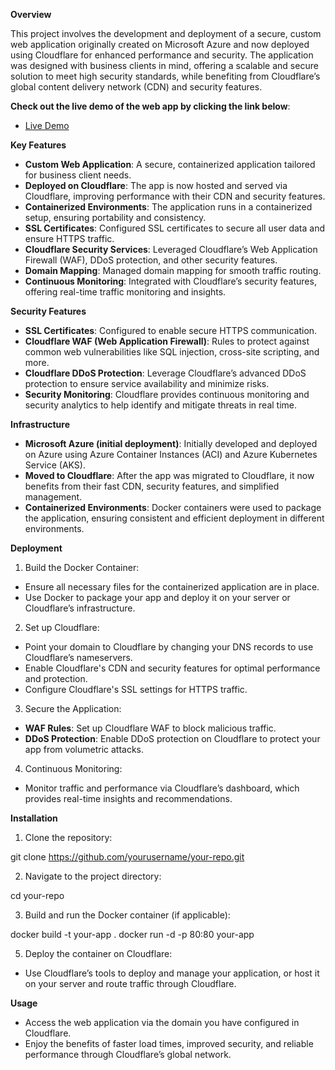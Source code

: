 **Overview**

This project involves the development and deployment of a secure, custom web application originally created on Microsoft Azure and now deployed using Cloudflare for enhanced performance and security. The application was designed with business clients in mind, offering a scalable and secure solution to meet high security standards, while benefiting from Cloudflare’s global content delivery network (CDN) and security features.

**Check out the live demo of the web app by clicking the link below**:

- [Live Demo](https://secure-cloud-web-app.pages.dev/)

**Key Features**
* **Custom Web Application**: A secure, containerized application tailored for business client needs.
* **Deployed on Cloudflare**: The app is now hosted and served via Cloudflare, improving performance with their CDN and security features.
* **Containerized Environments**: The application runs in a containerized setup, ensuring portability and consistency.
* **SSL Certificates**: Configured SSL certificates to secure all user data and ensure HTTPS traffic.
* **Cloudflare Security Services**: Leveraged Cloudflare’s Web Application Firewall (WAF), DDoS protection, and other security features.
* **Domain Mapping**: Managed domain mapping for smooth traffic routing.
* **Continuous Monitoring**: Integrated with Cloudflare’s security features, offering real-time traffic monitoring and insights.

**Security Features**
* **SSL Certificates**: Configured to enable secure HTTPS communication.
* **Cloudflare WAF (Web Application Firewall)**: Rules to protect against common web vulnerabilities like SQL injection, cross-site scripting, and more.
* **Cloudflare DDoS Protection**: Leverage Cloudflare’s advanced DDoS protection to ensure service availability and minimize risks.
* **Security Monitoring**: Cloudflare provides continuous monitoring and security analytics to help identify and mitigate threats in real time.

**Infrastructure**
* **Microsoft Azure (initial deployment)**: Initially developed and deployed on Azure using Azure Container Instances (ACI) and Azure Kubernetes Service (AKS).
* **Moved to Cloudflare**: After the app was migrated to Cloudflare, it now benefits from their fast CDN, security features, and simplified management.
* **Containerized Environments**: Docker containers were used to package the application, ensuring consistent and efficient deployment in different environments.

**Deployment**
1. Build the Docker Container:
* Ensure all necessary files for the containerized application are in place.
* Use Docker to package your app and deploy it on your server or Cloudflare’s infrastructure.

2. Set up Cloudflare:
* Point your domain to Cloudflare by changing your DNS records to use Cloudflare’s nameservers.
* Enable Cloudflare's CDN and security features for optimal performance and protection.
* Configure Cloudflare's SSL settings for HTTPS traffic.

3. Secure the Application:
* **WAF Rules**: Set up Cloudflare WAF to block malicious traffic.
* **DDoS Protection**: Enable DDoS protection on Cloudflare to protect your app from volumetric attacks.

4. Continuous Monitoring:
* Monitor traffic and performance via Cloudflare’s dashboard, which provides real-time insights and recommendations.

**Installation**
1. Clone the repository:

git clone https://github.com/yourusername/your-repo.git

2. Navigate to the project directory:
   
cd your-repo

3. Build and run the Docker container (if applicable):
   
docker build -t your-app .
docker run -d -p 80:80 your-app

5. Deploy the container on Cloudflare:
* Use Cloudflare’s tools to deploy and manage your application, or host it on your server and route traffic through Cloudflare.

**Usage**
* Access the web application via the domain you have configured in Cloudflare.
* Enjoy the benefits of faster load times, improved security, and reliable performance through Cloudflare’s global network.
